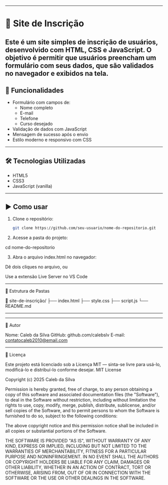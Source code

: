 
---

# 📝 Site de Inscrição

Este é um site simples de **inscrição de usuários**, desenvolvido com **HTML**, **CSS** e **JavaScript**. O objetivo é permitir que usuários preencham um formulário com seus dados, que são validados no navegador e exibidos na tela.
---

## 🚀 Funcionalidades

- Formulário com campos de:
  - Nome completo
  - E-mail
  - Telefone
  - Curso desejado
- Validação de dados com JavaScript
- Mensagem de sucesso após o envio
- Estilo moderno e responsivo com CSS

---

## 🛠 Tecnologias Utilizadas

- HTML5
- CSS3
- JavaScript (vanilla)

---

## ▶️ Como usar

1. Clone o repositório:
   ```bash
   git clone https://github.com/seu-usuario/nome-do-repositorio.git

2. Acesse a pasta do projeto:

cd nome-do-repositorio


3. Abra o arquivo index.html no navegador:

Dê dois cliques no arquivo, ou

Use a extensão Live Server no VS Code





---

📂 Estrutura de Pastas

📁 site-de-inscrição/
├── index.html
├── style.css
├── script.js
└── README.md


---

---

👤 Autor

Nome: Caleb da Silva
GitHub: github.com/calebslv
E-mail: contatocaleb2010@email.com


---

📄 Licença

Este projeto está licenciado sob a Licença MIT — sinta-se livre para usá-lo, modificá-lo e distribuí-lo conforme desejar.
MIT License

Copyright (c) 2025 Caleb da Silva

Permission is hereby granted, free of charge, to any person obtaining a copy
of this software and associated documentation files (the "Software"), to deal
in the Software without restriction, including without limitation the rights
to use, copy, modify, merge, publish, distribute, sublicense, and/or sell
copies of the Software, and to permit persons to whom the Software is
furnished to do so, subject to the following conditions:

The above copyright notice and this permission notice shall be included in all
copies or substantial portions of the Software.

THE SOFTWARE IS PROVIDED "AS IS", WITHOUT WARRANTY OF ANY KIND, EXPRESS OR
IMPLIED, INCLUDING BUT NOT LIMITED TO THE WARRANTIES OF MERCHANTABILITY,
FITNESS FOR A PARTICULAR PURPOSE AND NONINFRINGEMENT. IN NO EVENT SHALL THE
AUTHORS OR COPYRIGHT HOLDERS BE LIABLE FOR ANY CLAIM, DAMAGES OR OTHER
LIABILITY, WHETHER IN AN ACTION OF CONTRACT, TORT OR OTHERWISE, ARISING FROM,
OUT OF OR IN CONNECTION WITH THE SOFTWARE OR THE USE OR OTHER DEALINGS IN THE
SOFTWARE.
